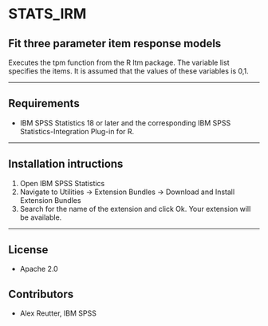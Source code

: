 # STATS_IRM
## Fit three parameter item response models
 Executes the tpm function from the R ltm package.  The variable list specifies the items.  It is assumed that the values of these variables is 0,1.

---
Requirements
----
- IBM SPSS Statistics 18 or later and the corresponding IBM SPSS Statistics-Integration Plug-in for R.

---
Installation intructions
----
1. Open IBM SPSS Statistics
2. Navigate to Utilities -> Extension Bundles -> Download and Install Extension Bundles
3. Search for the name of the extension and click Ok. Your extension will be available.

---
License
----

- Apache 2.0
                              
Contributors
----

  - Alex Reutter, IBM SPSS
